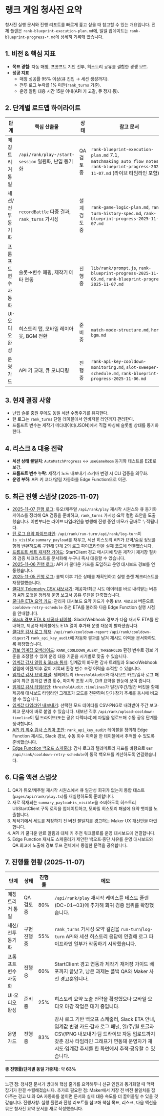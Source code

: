 # 랭크 게임 청사진 요약

청사진 실행 문서와 진행 리포트를 빠르게 훑고 싶을 때 참고할 수 있는 개요입니다. 전체 플랜은 `rank-blueprint-execution-plan.md`에, 일일 업데이트는 `rank-blueprint-progress-*.md`에 상세히 기록돼 있습니다.

## 1. 비전 & 핵심 지표
- **목표 경험**: 자동 매칭, 프롬프트 기반 전투, 히스토리 공유를 결합한 경쟁 모드.
- **성공 지표**
  - 매칭 성공률 95% 이상(큐 진입 → 세션 생성까지).
  - 전투 로그 누락률 1% 미만(`rank_turns` 기준).
  - 운영 알림 대응 시간 15분 이내(API 키 고갈, 큐 정지 등).

## 2. 단계별 로드맵 하이라이트
| 단계 | 핵심 산출물 | 상태 | 참고 문서 |
| --- | --- | --- | --- |
| 매칭 트리거 통일 | `/api/rank/play`-`/start-session` 일원화, 난입 동기화 | QA 검토 중 | `rank-blueprint-execution-plan.md` 7.1, `matchmaking_auto_flow_notes.md`, `rank-blueprint-progress-2025-11-07.md` (라이브 타임라인 포함) |
| 세션/전투 동기화 | `recordBattle` 다중 결과, `rank_turns` 가시성 | 설계 검토 중 | `rank-game-logic-plan.md`, `rank-turn-history-spec.md`, `rank-blueprint-progress-2025-11-07.md` |
| 프롬프트 변수 자동화 | 슬롯→변수 매핑, 제작기 메타 연동 | 진행 중 | `lib/rank/prompt.js`, `rank-blueprint-progress-2025-11-05.md`, `rank-blueprint-progress-2025-11-07.md` |
| UI·오디오 완성 | 히스토리 탭, 모바일 레이아웃, BGM 전환 | 준비 중 | `match-mode-structure.md`, `hero-bgm.md` |
| 운영 가드 | API 키 교대, 큐 모니터링 | 진행 중 | `rank-api-key-cooldown-monitoring.md`, `slot-sweeper-schedule.md`, `rank-blueprint-progress-2025-11-06.md` |

## 3. 현재 결정 사항
- 난입 슬롯 충원 후에도 동일 세션 수명주기를 유지한다.
- 턴 로그는 `rank_turns` 단일 테이블에서 인비저블 라인까지 관리한다.
- 프롬프트 변수는 제작기 메타데이터(JSON)에서 직접 파싱해 슬롯별 상태를 동기화한다.

## 4. 리스크 & 대응 전략
- **세션 상태 불일치**: `AutoMatchProgress` ↔ `useGameRoom` 동기화 테스트를 E2E로 보강.
- **프롬프트 변수 누락**: 제작기 노드 내보내기 스키마 변경 시 CLI 검증을 의무화.
- **운영 부하**: API 키 교대/알림 자동화를 Edge Function으로 이관.

## 5. 최근 진행 스냅샷 (2025-11-07)
- [2025-11-07 진행 로그](rank-blueprint-progress-2025-11-07.md): 듀오/캐주얼 `/api/rank/play` 재시작 시퀀스와 큐 동기화 케이스를 정리해 QA 검증을 준비하고, `rank_turns` 가시성·요약 컬럼 초안을 도출했습니다. 이번부터는 라이브 타임라인을 병행해 진행 중인 메모가 곧바로 누적됩니다.
- [턴 로그 요약 파이프라인](rank-blueprint-progress-2025-11-07.md#session-timeline-live-updates): `/api/rank/run-turn`·`/api/rank/log-turn`이 `is_visible`·`summary_payload`를 채우고, 세션 히스토리 API가 요약/숨김 정보를 함께 반환하도록 구현해 단계 2의 로그 파이프라인을 실제 코드에 연결했습니다.
- [프롬프트 세트 재저장 가이드](rank-prompt-set-versioning-guide.md): StartClient 경고 메시지에 맞춘 제작기 재저장 절차와 검증 체크리스트를 문서화해 누구나 즉시 대응할 수 있습니다.
- [2025-11-06 진행 로그](rank-blueprint-progress-2025-11-06.md): API 키 쿨다운 가드를 도입하고 운영 대시보드 경보를 연동했습니다.
- [2025-11-05 진행 로그](rank-blueprint-progress-2025-11-05.md): 롤백 이후 기준 상태를 재확인하고 실행 플랜 체크리스트를 재정렬했습니다.
- [쿨다운 Telemetry CSV 내보내기](rank-api-key-cooldown-monitoring.md#운영-절차): 제공자/최근 시도 데이터를 바로 내려받는 버튼과 API 포맷을 정리해 운영 보고서 공유 루틴을 단축했습니다.
- [쿨다운 ETA 요약 카드](rank-api-key-cooldown-monitoring.md#edge-function-백오프-스케줄러-2025-11-08-업데이트): 관리자 대시보드 요약 카드가 수동 `ETA 새로고침` 버튼으로 `cooldown-retry-schedule` 추천 ETA를 불러와 다음 Edge Function 실행 시점을 안내합니다.
- [Slack 경보 ETA & 제공자 테이블](rank-api-key-cooldown-monitoring.md): Slack/Webhook 경보가 다음 재시도 ETA를 안내하고, 제공자 테이블에도 ETA 열이 추가돼 운영 대응이 빨라졌습니다.
- [쿨다운 감사 로그 적재](rank-blueprint-progress-2025-11-06.md#next-steps): `/api/rank/cooldown-report`·`/api/rank/cooldown-digest`가 `rank_api_key_audit`에 자동화 결과를 남겨 재시도 이력을 문서화하도록 확장했습니다.
- [경보 임계값 오버라이드](rank-api-key-cool다운-monitoring.md#경보-임계값-오버라이드-2025-11-08-업데이트): `RANK_COOLDOWN_ALERT_THRESHOLDS` 환경 변수로 경보 기준을 조정할 수 있어 운영 대응 기준을 시기별로 맞출 수 있습니다.
- [임계값 감사 알림 & Slack 통지](rank-api-key-cool다운-monitoring.md#경보-임계값-오버라이드-2025-11-08-업데이트): 임계값이 바뀌면 감사 트레일과 Slack/Webhook 알림에 이전/이후 값이 기록돼 환경 변수 조정 이력을 추적할 수 있습니다.
- [임계값 감사 요약 패널](rank-api-key-cool다운-monitoring.md#4-telemetry-리포트--대시보드): 텔레메트리 `thresholdAudit`과 대시보드 카드/감사 로그 패널이 최근 임계값 변경 횟수, 마지막 조정 시각, Diff 요약을 한눈에 보여 줍니다.
- [임계값 감사 타임라인](rank-api-key-cool다운-monitoring.md#4-telemetry-리포트--대시보드): `thresholdAudit.timelines`가 일간/주간/월간 버킷을 함께 제공해 대시보드 타임라인 그래프가 모드를 전환하며 단기·장기 추세를 동시에 비교할 수 있습니다.
- [임계값 타임라인 내보내기](rank-api-key-cool다운-monitoring.md#4-telemetry-리포트--대시보드): 선택한 모드 데이터를 CSV·PNG로 내려받아 주간 보고·회고 문서에 바로 붙일 수 있습니다. 내보낸 직후 `/api/rank/upload-cooldown-timeline`이 팀 드라이브(또는 공유 디렉터리)에 파일을 업로드해 수동 공유 단계를 생략합니다.
- [API 키 회수 감사 스키마 초안](supabase-ddl-export.md#6-rank_api_key_audit-감사-로그-초안-2025-11-08-업데이트): `rank_api_key_audit` 테이블을 정의해 Edge Function 재시도, Slack 경보, 수동 회수 이력을 한 테이블에서 추적할 수 있도록 준비했습니다.
- [Edge Function 백오프 스케줄러](rank-api-key-cooldown-monitoring.md#edge-function-백오프-스케줄러-2025-11-08-업데이트): 감사 로그와 텔레메트리 지표를 바탕으로 `GET /api/rank/cooldown-retry-schedule`이 동적 백오프를 계산하도록 연결했습니다.

## 6. 다음 액션 스냅샷
1. QA가 듀오/캐주얼 재시작 시퀀스에서 큐 일관성 회귀가 없는지 통합 테스트(`pages/api/rank/play.ts`)를 재실행하도록 준비합니다.
2. 새로 적재되는 `summary_payload`·`is_visible`을 소비하도록 히스토리 UI/StartClient 구독 로직을 업데이트하고, 모바일 히스토리 패널에 요약 뱃지를 노출합니다.
3. 제작기에서 세트를 저장하기 전 버전 불일치를 경고하는 Maker UX 개선안을 마련합니다.
4. API 키 쿨다운 만료 알림과 대체 키 추천 워크플로를 운영 대시보드에 연결합니다.
5. Edge Function 재시도 스케줄러가 제안한 백오프·중단 사유를 운영 대시보드와 QA 회고에 노출해 경보 루프 전체에서 동일한 문맥을 공유합니다.

## 7. 진행률 현황 (2025-11-07)
| 단계 | 상태 | 진행률 | 메모 |
| --- | --- | --- | --- |
| 매칭 트리거 통일 | QA 검토 중 | 80% | `/api/rank/play` 재시작 케이스를 테스트 플랜(DC-01~03)에 추가해 회귀 검증 범위를 확장했습니다. |
| 세션/전투 동기화 | 구현 진행 중 | 55% | `rank_turns` 가시성·요약 컬럼을 `run-turn`/`log-turn` API와 세션 히스토리 응답에 연결해 로그 파이프라인 일부가 작동하기 시작했습니다. |
| 프롬프트 변수 자동화 | 진행 중 | 60% | StartClient 경고 연동과 제작기 재저장 가이드 배포까지 끝났고, 남은 과제는 폴백 QA와 Maker 사전 경고뿐입니다. |
| UI·오디오 완성 | 준비 중 | 25% | 히스토리 요약 노출 전략을 확정했으나 모바일·오디오 마감 작업은 대기 중입니다. |
| 운영 가드 | 진행 중 | 83% | 감사 로그 기반 백오프 스케줄러, Slack ETA 안내, 임계값 변경 카드·감사 로그 패널, 일/주/월 토글과 CSV/PNG 내보내기·팀 드라이브 자동 업로드까지 갖춘 감사 타임라인 그래프가 연동돼 운영자가 재시도·임계값 추세를 한 화면에서 추적·공유할 수 있습니다. |

**총 진행률(단계별 동일 가중치)**: 약 **63%**

---
느낀 점: 청사진 문서가 방대해 핵심 줄기를 요약해두니 신규 인원과 동기화할 때 맥락 잡기가 한결 수월해졌습니다.
추가로 필요한 점: Maker에서 저장 전 버전 불일치를 잡아주는 경고 UI와 QA 자동화를 붙이면 문서와 실제 대응 속도를 더 끌어올릴 수 있을 것 같습니다.
진행사항: 실행 플랜과 진행 리포트를 참고해 핵심 목표, 리스크, 다음 액션을 묶은 청사진 요약 문서를 새로 작성했습니다.
